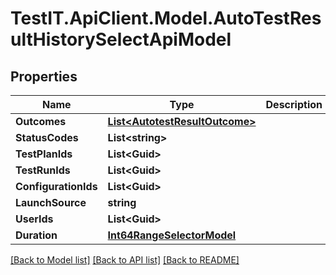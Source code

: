 # TestIT.ApiClient.Model.AutoTestResultHistorySelectApiModel

## Properties

Name | Type | Description | Notes
------------ | ------------- | ------------- | -------------
**Outcomes** | [**List&lt;AutotestResultOutcome&gt;**](AutotestResultOutcome.md) |  | [optional] 
**StatusCodes** | **List&lt;string&gt;** |  | [optional] 
**TestPlanIds** | **List&lt;Guid&gt;** |  | [optional] 
**TestRunIds** | **List&lt;Guid&gt;** |  | [optional] 
**ConfigurationIds** | **List&lt;Guid&gt;** |  | [optional] 
**LaunchSource** | **string** |  | [optional] 
**UserIds** | **List&lt;Guid&gt;** |  | [optional] 
**Duration** | [**Int64RangeSelectorModel**](Int64RangeSelectorModel.md) |  | [optional] 

[[Back to Model list]](../README.md#documentation-for-models) [[Back to API list]](../README.md#documentation-for-api-endpoints) [[Back to README]](../README.md)

